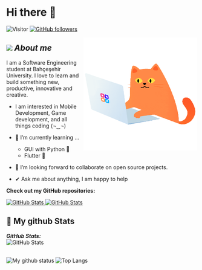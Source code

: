 # Hi there 👋 
![Visitor](https://visitor-badge.laobi.icu/badge?page_id=a-touman.repoName) [![GitHub followers](https://img.shields.io/github/followers/a-touman.svg?style=social&label=Follow)](https://github.com/Bhargavi-hash?tab=followers)<br/>


<img align="right" width=300px alt="Unicorn" src="https://github.com/a-touman/a-touman/blob/main/catcoding.gif" />

## <img src="https://c.tenor.com/I_G7GzzhqdwAAAAi/pixeldoges-pixel.gif" width="35px">&nbsp;***About me***

I am a Software Engineering student at Bahçeşehir University. I love to learn and build something new, productive, innovative and creative.



* I am interested in Mobile Development, Game development, and all things coding (¬‿¬) 
- 🌱 I’m currently learning ...
  - GUI with Python 🐍
  - Flutter 📱
  
- 👯 I’m looking forward to collaborate on open source projects.
- ✔ Ask me about anything, I am happy to help<br>



__Check out my GitHub repositories:__

<div>
  <p>
    <a href="https://github.com/a-touman/Wurood.git">
      <img src="https://github-readme-stats.vercel.app/api/pin/?username=a-touman&repo=Wurood" alt="GitHub Stats" />
    </a>
    <a href="https://github.com/a-touman/DSAAudioPlayer.git">
      <img src="https://github-readme-stats.vercel.app/api/pin/?username=a-touman&repo=DSAAudioPlayer" alt="GitHub Stats" />
    </a>
  </p>
</div>


<h2>👀 My github Stats</h2>

<div>
  
  <p align="left">
  <b><em>GitHub Stats:</em></b> <br/>
    <img src="https://github-readme-streak-stats.herokuapp.com/?user=a-touman" alt="GitHub Stats" /> <br/><br/>
  
</div>


![My github status](https://github-readme-stats.vercel.app/api?username=a-touman&show_icons=true&include_all_commits=true)
![Top Langs](https://github-readme-stats.vercel.app/api/top-langs/?username=a-touman&layout=compact)
